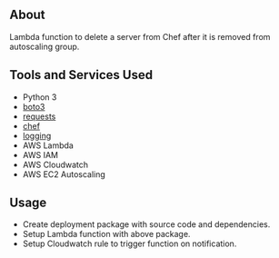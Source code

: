## About
Lambda function to delete a server from Chef after it is removed from autoscaling group.

## Tools and Services Used
- Python 3
- [boto3](https://github.com/boto/boto3)
- [requests](https://docs.python-requests.org/en/latest/)
- [chef](https://pypi.org/project/PyChef/)
- [logging](https://docs.python.org/3/library/logging.html)
- AWS Lambda
- AWS IAM
- AWS Cloudwatch
- AWS EC2 Autoscaling

## Usage
- Create deployment package with source code and dependencies. 
- Setup Lambda function with above package.
- Setup Cloudwatch rule to trigger function on notification.